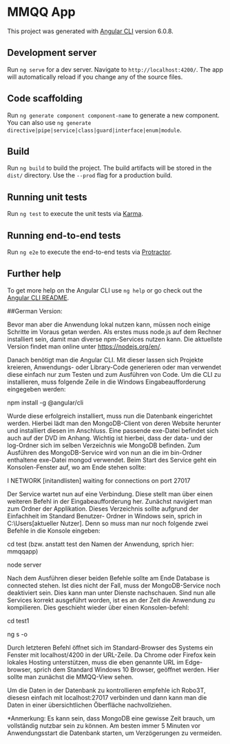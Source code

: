 # MMQQ App

This project was generated with [Angular CLI](https://github.com/angular/angular-cli) version 6.0.8.

## Development server

Run `ng serve` for a dev server. Navigate to `http://localhost:4200/`. The app will automatically reload if you change any of the source files.

## Code scaffolding

Run `ng generate component component-name` to generate a new component. You can also use `ng generate directive|pipe|service|class|guard|interface|enum|module`.

## Build

Run `ng build` to build the project. The build artifacts will be stored in the `dist/` directory. Use the `--prod` flag for a production build.

## Running unit tests

Run `ng test` to execute the unit tests via [Karma](https://karma-runner.github.io).

## Running end-to-end tests

Run `ng e2e` to execute the end-to-end tests via [Protractor](http://www.protractortest.org/).

## Further help

To get more help on the Angular CLI use `ng help` or go check out the [Angular CLI README](https://github.com/angular/angular-cli/blob/master/README.md).

##German Version:

Bevor man aber die Anwendung lokal nutzen kann, müssen noch einige Schritte im Voraus getan werden. 
Als erstes muss node.js auf dem Rechner installiert sein, damit man diverse npm-Services nutzen kann. 
Die aktuellste Version findet man online unter https://nodejs.org/en/.

Danach benötigt man die Angular CLI. Mit dieser lassen sich Projekte kreieren, Anwendungs- oder Library-Code 
generieren oder man verwendet diese einfach nur zum Testen und zum Ausführen von Code. Um die CLI zu installieren, 
muss folgende Zeile in die Windows Eingabeaufforderung eingegeben werden:


npm install -g @angular/cli


Wurde diese erfolgreich installiert, muss nun die Datenbank eingerichtet werden. Hierbei lädt man den MongoDB-Client von 
deren Website herunter und installiert diesen im Anschluss. Eine passende exe-Datei befindet sich auch auf der DVD im Anhang.
 Wichtig ist hierbei, dass der data- und der log-Ordner sich im selben Verzeichnis wie MongoDB befinden. 
Zum Ausführen des MongoDB-Service wird von nun an die im bin-Ordner enthaltene exe-Datei mongod verwendet. 
Beim Start des Service geht ein Konsolen-Fenster auf, wo am Ende stehen sollte:


I NETWORK  [initandlisten] waiting for connections on port 27017


Der Service wartet nun auf eine Verbindung. Diese stellt man über einen weiteren Befehl in der Eingabeaufforderung her. 
Zunächst navigiert man zum Ordner der Applikation. Dieses Verzeichnis sollte aufgrund der Einfachheit im Standard Benutzer-
Ordner in Windows sein, sprich in C:\Users\[aktueller Nutzer]. Denn so muss man nur noch folgende zwei Befehle in die Konsole eingeben:


cd test (bzw. anstatt test den Namen der Anwendung, sprich hier: mmqqapp)

node server


Nach dem Ausführen dieser beiden Befehle sollte am Ende Database is connected stehen. Ist dies nicht der Fall, muss der 
MongoDB-Service noch deaktiviert sein. Dies kann man unter Dienste nachschauen. Sind nun alle Services korrekt ausgeführt 
worden, ist es an der Zeit die Anwendung zu kompilieren. Dies geschieht wieder über einen Konsolen-befehl:


cd test1

ng s -o


Durch letzteren Befehl öffnet sich im Standard-Browser des Systems ein Fenster mit localhost/4200 in der URL-Zeile. 
Da Chrome oder Firefox kein lokales Hosting unterstützen, muss die eben genannte URL im Edge-browser, sprich dem Standard 
Windows 10 Browser, geöffnet werden. Hier sollte man zunächst die MMQQ-View sehen.

Um die Daten in der Datenbank zu kontrollieren empfehle ich Robo3T, diesesn einfach mit localhost:27017 verbinden und dann 
kann man die Daten in einer übersichtlichen Öberfläche nachvollziehen.

*Anmerkung: Es kann sein, dass MongoDB eine gewisse Zeit brauch, um vollständig nutzbar sein zu können.
Am besten immer 5 Minuten vor Anwendungsstart die Datenbank starten, um Verzögerungen zu vermeiden.


